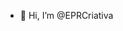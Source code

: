 - 👋 Hi, I’m @EPRCriativa

<!---
EPRCriativa/EPRCriativa is a ✨ special ✨ repository because its `README.md` (this file) appears on your GitHub profile.
You can click the Preview link to take a look at your changes.
--->
